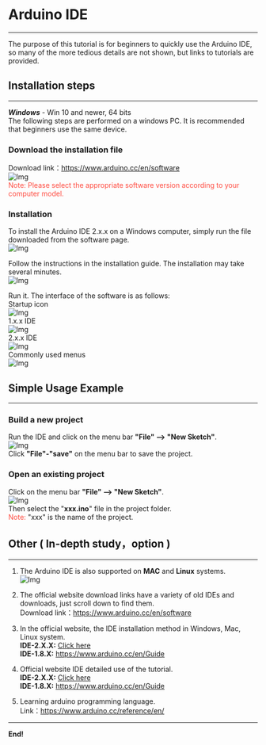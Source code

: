 # Arduino IDE
------------- 
The purpose of this tutorial is for beginners to quickly use the Arduino IDE, so many of the more tedious details are not shown, but links to tutorials are provided.  

## Installation steps         
---------------------
***Windows*** - Win 10 and newer, 64 bits  
The following steps are performed on a windows PC. It is recommended that beginners use the same device.  

### Download the installation file
Download link：<https://www.arduino.cc/en/software>  
![Img](../../../_static/arduino/resources/arduino_ide/img/1img.png)    
<span style="color: rgb(255, 76, 65);"> Note: Please select the appropriate software version according to your computer model. </span>    

### Installation
To install the Arduino IDE 2.x.x on a Windows computer, simply run the file downloaded from the software page.  
![Img](../../../_static/arduino/resources/arduino_ide/img/2img.png)  

Follow the instructions in the installation guide. The installation may take several minutes.  
![Img](../../../_static/arduino/resources/arduino_ide/img/3img.png)  

Run it. The interface of the software is as follows:    
Startup icon       
![Img](../../../_static/arduino/resources/arduino_ide/img/7img.png)        
1.x.x IDE              
![Img](../../../_static/arduino/resources/arduino_ide/img/9img.png)     
2.x.x IDE      
![Img](../../../_static/arduino/resources/arduino_ide/img/8img.png)    
Commonly used menus        
![Img](../../../_static/arduino/resources/arduino_ide/img/10img.png)       

## Simple Usage Example         
-----------------------
### Build a new project
Run the IDE and click on the menu bar **"File" --> "New Sketch"**.  
![Img](../../../_static/arduino/resources/arduino_ide/img/4img.png)  
Click **"File"-"save"** on the menu bar to save the project.  

### Open an existing project
Click on the menu bar **"File" --> "New Sketch"**.  
![Img](../../../_static/arduino/resources/arduino_ide/img/5img.png)  
Then select the "**xxx.ino**" file in the project folder.  
<span style="color: rgb(255, 76, 65);">Note:</span> "xxx" is the name of the project.  

## Other ( In-depth study，option )           
-----------------------------------
1. The Arduino IDE is also supported on **MAC** and **Linux** systems.  
![Img](../../../_static/arduino/resources/arduino_ide/img/6img.png)  

2. The official website download links have a variety of old IDEs and downloads, just scroll down to find them.  
Download link：<https://www.arduino.cc/en/software>    

3. In the official website, the IDE installation method in Windows, Mac, Linux system.  
**IDE-2.X.X:** [Click here](https://docs.arduino.cc/software/ide-v2/tutorials/getting-started/ide-v2-downloading-and-installing)  
**IDE-1.8.X:** <https://www.arduino.cc/en/Guide>  
 
4. Official website IDE detailed use of the tutorial.  
**IDE-2.X.X:** [Click here](https://docs.arduino.cc/software/ide-v2?_gl=1*euk9h2*_ga*NDAzNDc1MzkzLjE2NjM5OTc5OTE.*_ga_NEXN8H46L5*MTY3OTQ3MDU1NC4yMy4xLjE2Nzk0NzI1MTEuMC4wLjA.)  
**IDE-1.8.X:** <https://www.arduino.cc/en/Guide>  

5. Learning arduino programming language.  
Link：<https://www.arduino.cc/reference/en/>  


--------
**End!**
